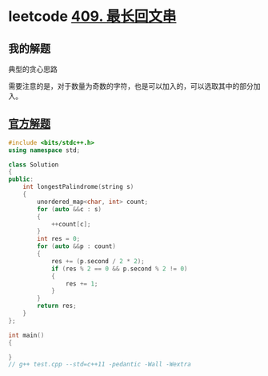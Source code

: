 # leetcode [409. 最长回文串](https://leetcode.cn/problems/longest-palindrome/)

## 我的解题

典型的贪心思路

需要注意的是，对于数量为奇数的字符，也是可以加入的，可以选取其中的部分加入。

## [官方解题](https://leetcode.cn/problems/longest-palindrome/solution/zui-chang-hui-wen-chuan-by-leetcode-solution/)

```C++
#include <bits/stdc++.h>
using namespace std;

class Solution
{
public:
	int longestPalindrome(string s)
	{
		unordered_map<char, int> count;
		for (auto &&c : s)
		{
			++count[c];
		}
		int res = 0;
		for (auto &&p : count)
		{
			res += (p.second / 2 * 2);
			if (res % 2 == 0 && p.second % 2 != 0)
			{
				res += 1;
			}
		}
		return res;
	}
};

int main()
{

}
// g++ test.cpp --std=c++11 -pedantic -Wall -Wextra


```

